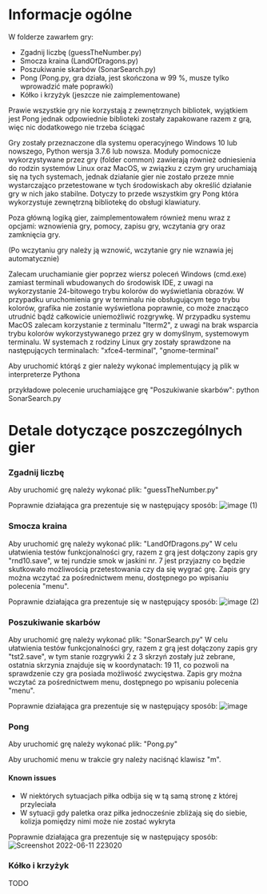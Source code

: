 # Informacje ogólne
W folderze zawarłem gry:

- Zgadnij liczbę (guessTheNumber.py)
- Smocza kraina (LandOfDragons.py)
- Poszukiwanie skarbów (SonarSearch.py)
- Pong (Pong.py, gra działa, jest skończona w 99 %, musze tylko wprowadzić małe poprawki)
- Kółko i krzyżyk (jeszcze nie zaimplementowane)

Prawie wszystkie gry nie korzystają z zewnętrznych bibliotek, wyjątkiem jest Pong jednak odpowiednie biblioteki zostały zapakowane razem z grą, więc nic dodatkowego nie trzeba ściągać

Gry zostały przeznaczone dla systemu operacyjnego Windows 10 lub nowszego, Python wersja 3.7.6 lub nowsza.
Moduły pomocnicze wykorzystywane przez gry (folder common) zawierają również odniesienia do rodzin systemów Linux oraz MacOS, w związku z czym gry uruchamiają się na tych systemach, jednak działanie gier nie zostało przeze mnie wystarczająco przetestowane w tych środowiskach aby określić działanie gry w nich jako stabilne.
Dotyczy to przede wszystkim gry Pong która wykorzystuje zewnętrzną bibliotekę do obsługi klawiatury.

Poza główną logiką gier, zaimplementowałem również menu wraz z opcjami: wznowienia gry, pomocy, zapisu gry, wczytania gry oraz zamknięcia gry.

(Po wczytaniu gry należy ją wznowić, wczytanie gry nie wznawia jej automatycznie)

Zalecam uruchamianie gier poprzez wiersz poleceń Windows (cmd.exe) zamiast terminali wbudowanych do środowisk IDE, z uwagi na wykorzystanie 24-bitowego trybu kolorów do wyświetlania obrazów. W przypadku uruchomienia gry w terminalu nie obsługującym tego trybu kolorów, grafika nie zostanie wyświetlona poprawnie,
co może znacząco utrudnić bądź całkowicie uniemożliwić rozgrywkę.
W przypadku systemu MacOS zalecam korzystanie z terminalu "Iterm2", z uwagi na brak wsparcia trybu kolorów wykorzystywanego przez gry w domyślnym, systemowym terminalu. W systemach z rodziny Linux gry zostały sprawdzone na następujących terminalach: "xfce4-terminal", "gnome-terminal"

Aby uruchomić którąś z gier należy wykonać implementujący ją plik w interpreterze Pythona

przykładowe polecenie uruchamiające grę "Poszukiwanie skarbów": python SonarSearch.py

# Detale dotyczące poszczególnych gier

### Zgadnij liczbę
Aby uruchomić grę należy wykonać plik: "guessTheNumber.py"

Poprawnie działająca gra prezentuje się w następujący sposób:
![image (1)](https://user-images.githubusercontent.com/11819738/173203922-d7a9f1ee-99ce-4e59-b4b8-f13b9739ff29.png)


### Smocza kraina
Aby uruchomić grę należy wykonać plik: "LandOfDragons.py"
W celu ułatwienia testów funkcjonalności gry, razem z grą jest dołączony zapis gry "rnd10.save", w tej rundzie smok w jaskini nr. 7 jest przyjazny co będzie skutkowało możliwością przetestowania czy da się wygrać grę. Zapis gry można wczytać za pośrednictwem menu, dostępnego po wpisaniu polecenia "menu".

Poprawnie działająca gra prezentuje się w następujący sposób:
![image (2)](https://user-images.githubusercontent.com/11819738/173203926-b140afce-c96d-4e78-a8cb-22deb335511f.png)


### Poszukiwanie skarbów
Aby uruchomić grę należy wykonać plik: "SonarSearch.py"
W celu ułatwienia testów funkcjonalności gry, razem z grą jest dołączony zapis gry "tst2.save", w tym stanie rozgrywki 2 z 3 skrzyń zostały już zebrane, ostatnia skrzynia znajduje się w koordynatach: 19 11, co pozwoli na sprawdzenie czy gra posiada możliwość zwycięstwa. Zapis gry można wczytać za pośrednictwem menu, dostępnego po wpisaniu polecenia "menu".

Poprawnie działająca gra prezentuje się w następujący sposób:
![image](https://user-images.githubusercontent.com/11819738/173203930-d70d5706-cfac-42de-9527-9cecdc9a8d69.png)


### Pong
Aby uruchomić grę należy wykonać plik: "Pong.py"

Aby uruchomić menu w trakcie gry należy naciśnąć klawisz "m".

#### Known issues

- W niektórych sytuacjach piłka odbija się w tą samą stronę z której przyleciała
- W sytuacji gdy paletka oraz piłka jednocześnie zbliżają się do siebie, kolizja pomiędzy nimi może nie zostać wykryta

Poprawnie działająca gra prezentuje się w następujący sposób:
![Screenshot 2022-06-11 223020](https://user-images.githubusercontent.com/11819738/173203934-5da2ef4e-290b-4bb9-88ac-fcc780ad5336.png)



### Kółko i krzyżyk 
TODO

